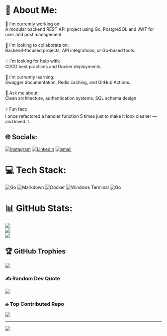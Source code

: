 # 💫 About Me:
🧠 I'm currently working on:  <br>A modular backend REST API project using Go, PostgreSQL and JWT for user and post management.<br><br>🤝 I'm looking to collaborate on:  <br>Backend-focused projects, API integrations, or Go-based tools.<br><br>💡 I'm looking for help with:  <br>CI/CD best practices and Docker deployments.<br><br>🧪 I'm currently learning:  <br>Swagger documentation, Redis caching, and GitHub Actions.<br><br>💬 Ask me about:  <br>Clean architecture, authentication systems, SQL schema design.<br><br>⚡ Fun fact:  <br>I once refactored a handler function 5 times just to make it look cleaner — and loved it.<br>


## 🌐 Socials:
[![Instagram](https://img.shields.io/badge/Instagram-%23E4405F.svg?logo=Instagram&logoColor=white)](https://instagram.com/erendalkiran) [![LinkedIn](https://img.shields.io/badge/LinkedIn-%230077B5.svg?logo=linkedin&logoColor=white)](https://linkedin.com/in/ErenDALKIRAN) [![email](https://img.shields.io/badge/Email-D14836?logo=gmail&logoColor=white)](mailto:erendalkiran2001@gmail.com) 

# 💻 Tech Stack:
![Go](https://img.shields.io/badge/go-%2300ADD8.svg?style=for-the-badge&logo=go&logoColor=white) ![Markdown](https://img.shields.io/badge/markdown-%23000000.svg?style=for-the-badge&logo=markdown&logoColor=white) ![Docker](https://img.shields.io/badge/docker-%230db7ed.svg?style=for-the-badge&logo=docker&logoColor=white) ![Windows Terminal](https://img.shields.io/badge/Windows%20Terminal-%234D4D4D.svg?style=for-the-badge&logo=windows-terminal&logoColor=white) ![Go](https://img.shields.io/badge/go-%2300ADD8.svg?style=for-the-badge&logo=go&logoColor=white)
# 📊 GitHub Stats:
![](https://github-readme-stats.vercel.app/api?username=Diony-source&theme=vision-friendly-dark&hide_border=false&include_all_commits=false&count_private=false)<br/>
![](https://nirzak-streak-stats.vercel.app/?user=Diony-source&theme=vision-friendly-dark&hide_border=false)<br/>
![](https://github-readme-stats.vercel.app/api/top-langs/?username=Diony-source&theme=vision-friendly-dark&hide_border=false&include_all_commits=false&count_private=false&layout=compact)

## 🏆 GitHub Trophies
![](https://github-profile-trophy.vercel.app/?username=Diony-source&theme=radical&no-frame=false&no-bg=false&margin-w=4)

### ✍️ Random Dev Quote
![](https://quotes-github-readme.vercel.app/api?type=horizontal&theme=radical)

### 🔝 Top Contributed Repo
![](https://github-contributor-stats.vercel.app/api?username=Diony-source&limit=5&theme=vision-friendly-dark&combine_all_yearly_contributions=true)

---
[![](https://visitcount.itsvg.in/api?id=Diony-source&icon=0&color=0)](https://visitcount.itsvg.in)
